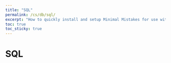 ```yaml
---
title: "SQL"
permalink: /cs/db/sql/
excerpt: "How to quickly install and setup Minimal Mistakes for use with GitHub Pages."
toc: true
toc_sticky: true
---
```


# SQL